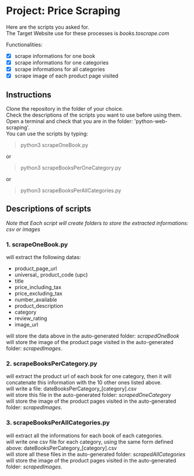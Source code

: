 # Project: Price Scraping

Here are the scripts you asked for.  
The Target Website use for these processes is _books.toscrape.com_
  
Functionalities:
- [x] scrape informations for one book
- [x] scrape informations for one categories
- [x] scrape informations for all categories
- [x] scrape image of each product page visited
  
## Instructions

Clone the repository in the folder of your choice.  
Check the descriptions of the scripts you want to use before using them.  
Open a terminal and check that you are in the folder: 'python-web-scraping'.  
You can use the scripts by typing:  
  
> python3 scrapeOneBook.py  
  
or  
  
> python3 scrapeBooksPerOneCategory.py  
  
or  
  
> python3 scrapeBooksPerAllCategories.py  
  
## Descriptions of scripts

_Note that Each script will create folders to store the extracted informations: csv or images_
### 1. scrapeOneBook.py

will extract the following datas:

* product_page_url
* universal_ product_code (upc)
* title
* price_including_tax
* price_excluding_tax
* number_available
* product_description
* category
* review_rating
* image_url
  
will store the data above in the auto-generated folder: _scrapedOneBook_  
will store the image of the product page visited in the auto-generated folder: _scrapedImages_.  
  
### 2. scrapeBooksPerCategory.py

will extract the product url of each book for one category, then it will concatenate this information with the 10 other ones listed above.  
will write a file: dateBooksPerCategory_[category].csv  
will store this file in the auto-generated folder: _scrapedOneCategory_  
will store the image of the product pages visited in the auto-generated folder: _scrapedImages_.  
  
### 3. scrapeBooksPerAllCategories.py

will extract all the informations for each book of each categories.  
will write one csv file for each category, using the same form defined above: dateBooksPerCategory_[category].csv  
will store all these files in the auto-generated folder: _scrapedAllCategories_ 
will store the image of the product pages visited in the auto-generated folder: _scrapedImages_.  